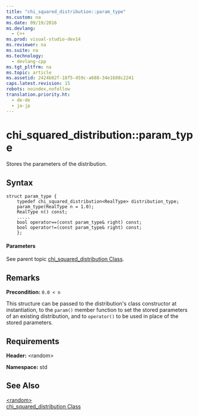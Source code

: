 ```yaml
---
title: "chi_squared_distribution::param_type"
ms.custom: na
ms.date: 09/19/2016
ms.devlang: 
  - C++
ms.prod: visual-studio-dev14
ms.reviewer: na
ms.suite: na
ms.technology: 
  - devlang-cpp
ms.tgt_pltfrm: na
ms.topic: article
ms.assetid: 2424b02f-18f5-459c-a688-34e1688c2241
caps.latest.revision: 15
robots: noindex,nofollow
translation.priority.ht: 
  - de-de
  - ja-jp
---
```

# chi_squared_distribution::param_type
Stores the parameters of the distribution.  
  
## Syntax  
  
```  
struct param_type {  
    typedef chi_squared_distribution<RealType> distribution_type;  
    param_type(RealType n = 1.0);  
    RealType n() const;  
    .....  
    bool operator==(const param_type& right) const;  
    bool operator!=(const param_type& right) const;  
    };  
```  
  
#### Parameters  
 See parent topic [chi_squared_distribution Class](../vs140/chi_squared_distribution-Class.md).  
  
## Remarks  
 **Precondition:** `0.0 < n`  
  
 This structure can be passed to the distribution's class constructor at instantiation, to the `param()` member function to set the stored parameters of an existing distribution, and to `operator()` to be used in place of the stored parameters.  
  
## Requirements  
 **Header:** <random\>  
  
 **Namespace:** std  
  
## See Also  
 [<random\>](../vs140/-random-.md)   
 [chi_squared_distribution Class](../vs140/chi_squared_distribution-Class.md)